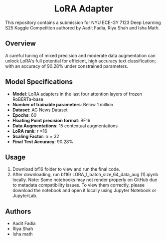 <h1 style="text-align: center;">LoRA Adapter</h1>
This repository contains a submission for NYU ECE-GY 7123 Deep Learning S25 Kaggle Competition authored by Aadit Fadia, Riya Shah and Isha Math.

## Overview
A careful tuning of mixed precision and moderate data augmentation can unlock LoRA's full potential for efficient, high accuracy text classification; with an accuracy of 90.28% under constrained parameters.

## Model Specifications
- **Model**: LoRA adapters in the last four attention layers of frozen RoBERTa-base 
- **Number of trainable parameters**: Below 1 million
- **Dataset**: AG News Dataset
- **Epochs**: 60
- **Floating Point precision format**: BF16
- **Data Augmentations**: 15 contextual augmentations
- **LoRA rank**: r =16
- **Scaling Factor**: α = 32 
- **Final Test Accuracy**: 90.28%

## Usage
1. Download bf16 folder to view and run the final code.
2. After downloading, run bf16/ LORA_1_batch_size_64_data_aug (1).ipynb locally.
Note: Some notebooks may not render properly on GitHub due to metadata compatibility issues. To view them correctly, please download the notebook and open it locally using Jupyter Notebook or JupyterLab.

## Authors
- Aadit Fadia
- Riya Shah
- Isha math
